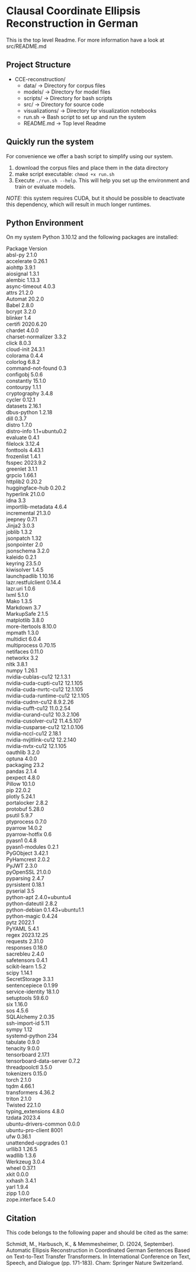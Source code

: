 # Clausal Coordinate Ellipsis Reconstruction in German
This is the top level Readme. 
For more information have a look at src/README.md

## Project Structure
- CCE-reconstruction/
  - data/                   -> Directory for corpus files
  - models/                 -> Directory for model files
  - scripts/                -> Directory for bash scripts
  - src/                    -> Directory for source code
  - visualizations/         -> Directory for visualization notebooks
  - run.sh                  -> Bash script to set up and run the system
  - README.md               -> Top level Readme

## Quickly run the system
For convenience we offer a bash script to simplify using our system. 

1. download the corpus files and place them in the data directory
2. make script executable: `chmod +x run.sh`
3. Execute `./run.sh --help`. This will help you set up the environment and train or evaluate models.

*NOTE:* this system requires CUDA, but it should be possible to deactivate this dependency, which will result in much longer runtimes. 

## Python Environment
On my system Python 3.10.12 and the following packages are installed:

Package                  Version <br>
absl-py                  2.1.0 <br>
accelerate               0.26.1 <br>
aiohttp                  3.9.1<br>
aiosignal                1.3.1<br>
alembic                  1.13.3<br>
async-timeout            4.0.3<br>
attrs                    21.2.0<br>
Automat                  20.2.0<br>
Babel                    2.8.0<br>
bcrypt                   3.2.0<br>
blinker                  1.4<br>
certifi                  2020.6.20<br>
chardet                  4.0.0<br>
charset-normalizer       3.3.2<br>
click                    8.0.3<br>
cloud-init               24.3.1<br>
colorama                 0.4.4<br>
colorlog                 6.8.2<br>
command-not-found        0.3<br>
configobj                5.0.6<br>
constantly               15.1.0<br>
contourpy                1.1.1<br>
cryptography             3.4.8<br>
cycler                   0.12.1<br>
datasets                 2.16.1<br>
dbus-python              1.2.18<br>
dill                     0.3.7<br>
distro                   1.7.0<br>
distro-info              1.1+ubuntu0.2<br>
evaluate                 0.4.1<br>
filelock                 3.12.4<br>
fonttools                4.43.1<br>
frozenlist               1.4.1<br>
fsspec                   2023.9.2<br>
greenlet                 3.1.1<br>
grpcio                   1.66.1<br>
httplib2                 0.20.2<br>
huggingface-hub          0.20.2<br>
hyperlink                21.0.0<br>
idna                     3.3<br>
importlib-metadata       4.6.4<br>
incremental              21.3.0<br>
jeepney                  0.7.1<br>
Jinja2                   3.0.3<br>
joblib                   1.3.2<br>
jsonpatch                1.32<br>
jsonpointer              2.0<br>
jsonschema               3.2.0<br>
kaleido                  0.2.1<br>
keyring                  23.5.0<br>
kiwisolver               1.4.5<br>
launchpadlib             1.10.16<br>
lazr.restfulclient       0.14.4<br>
lazr.uri                 1.0.6<br>
lxml                     5.1.0<br>
Mako                     1.3.5<br>
Markdown                 3.7<br>
MarkupSafe               2.1.5<br>
matplotlib               3.8.0<br>
more-itertools           8.10.0<br>
mpmath                   1.3.0<br>
multidict                6.0.4<br>
multiprocess             0.70.15<br>
netifaces                0.11.0<br>
networkx                 3.2<br>
nltk                     3.8.1<br>
numpy                    1.26.1<br>
nvidia-cublas-cu12       12.1.3.1<br>
nvidia-cuda-cupti-cu12   12.1.105<br>
nvidia-cuda-nvrtc-cu12   12.1.105<br>
nvidia-cuda-runtime-cu12 12.1.105<br>
nvidia-cudnn-cu12        8.9.2.26<br>
nvidia-cufft-cu12        11.0.2.54<br>
nvidia-curand-cu12       10.3.2.106<br>
nvidia-cusolver-cu12     11.4.5.107<br>
nvidia-cusparse-cu12     12.1.0.106<br>
nvidia-nccl-cu12         2.18.1<br>
nvidia-nvjitlink-cu12    12.2.140<br>
nvidia-nvtx-cu12         12.1.105<br>
oauthlib                 3.2.0<br>
optuna                   4.0.0<br>
packaging                23.2<br>
pandas                   2.1.4<br>
pexpect                  4.8.0<br>
Pillow                   10.1.0<br>
pip                      22.0.2<br>
plotly                   5.24.1<br>
portalocker              2.8.2<br>
protobuf                 5.28.0<br>
psutil                   5.9.7<br>
ptyprocess               0.7.0<br>
pyarrow                  14.0.2<br>
pyarrow-hotfix           0.6<br>
pyasn1                   0.4.8<br>
pyasn1-modules           0.2.1<br>
PyGObject                3.42.1<br>
PyHamcrest               2.0.2<br>
PyJWT                    2.3.0<br>
pyOpenSSL                21.0.0<br>
pyparsing                2.4.7<br>
pyrsistent               0.18.1<br>
pyserial                 3.5<br>
python-apt               2.4.0+ubuntu4<br>
python-dateutil          2.8.2<br>
python-debian            0.1.43+ubuntu1.1<br>
python-magic             0.4.24<br>
pytz                     2022.1<br>
PyYAML                   5.4.1<br>
regex                    2023.12.25<br>
requests                 2.31.0<br>
responses                0.18.0<br>
sacrebleu                2.4.0<br>
safetensors              0.4.1<br>
scikit-learn             1.5.2<br>
scipy                    1.14.1<br>
SecretStorage            3.3.1<br>
sentencepiece            0.1.99<br>
service-identity         18.1.0<br>
setuptools               59.6.0<br>
six                      1.16.0<br>
sos                      4.5.6<br>
SQLAlchemy               2.0.35<br>
ssh-import-id            5.11<br>
sympy                    1.12<br>
systemd-python           234<br>
tabulate                 0.9.0<br>
tenacity                 9.0.0<br>
tensorboard              2.17.1<br>
tensorboard-data-server  0.7.2<br>
threadpoolctl            3.5.0<br>
tokenizers               0.15.0<br>
torch                    2.1.0<br>
tqdm                     4.66.1<br>
transformers             4.36.2<br>
triton                   2.1.0<br>
Twisted                  22.1.0<br>
typing_extensions        4.8.0<br>
tzdata                   2023.4<br>
ubuntu-drivers-common    0.0.0<br>
ubuntu-pro-client        8001<br>
ufw                      0.36.1<br>
unattended-upgrades      0.1<br>
urllib3                  1.26.5<br>
wadllib                  1.3.6<br>
Werkzeug                 3.0.4<br>
wheel                    0.37.1<br>
xkit                     0.0.0<br>
xxhash                   3.4.1<br>
yarl                     1.9.4<br>
zipp                     1.0.0<br>
zope.interface           5.4.0<br>

## Citation
This code belongs to the following paper and should be cited as the same: 

Schmidt, M., Harbusch, K., & Memmesheimer, D. (2024, September). Automatic Ellipsis Reconstruction in Coordinated German Sentences Based on Text-to-Text Transfer Transformers. In International Conference on Text, Speech, and Dialogue (pp. 171-183). Cham: Springer Nature Switzerland.